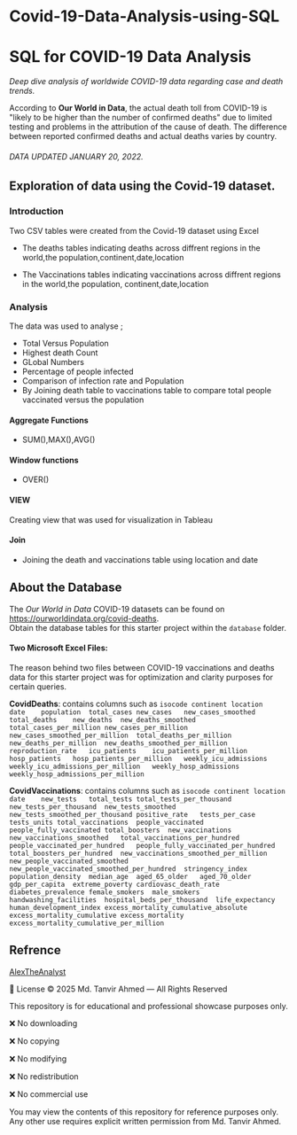 # Covid-19-Data-Analysis-using-SQL

# SQL for COVID-19 Data Analysis 
*Deep dive analysis of worldwide COVID-19 data regarding case and death trends.*

According to **Our World in Data**, the actual death toll from COVID-19 is "likely to be higher than the number of confirmed deaths" due to limited testing and problems in the attribution of the cause of death. The difference between reported confirmed deaths and actual deaths varies by country. 
###### DATA UPDATED JANUARY 20, 2022.

## Exploration of data using the Covid-19 dataset.

### Introduction
Two  CSV tables were created from the Covid-19 dataset  using Excel 

+ The deaths tables indicating deaths across diffrent regions in the world,the population,continent,date,location

+ The Vaccinations tables indicating vaccinations across diffrent regions in the world,the population, continent,date,location

### Analysis

The data was  used  to analyse ;

+ Total Versus Population
+ Highest death Count
+ GLobal Numbers
+ Percentage of people infected 
+ Comparison of infection rate and Population 
+ By Joining death table to vaccinations table to compare total people vaccinated versus the population

#### Aggregate  Functions 

+ SUM(),MAX(),AVG()

#### Window functions
+ OVER()

#### VIEW
Creating view that was used for visualization  in Tableau

#### Join
 
 + Joining the death and vaccinations table using location and date
 
## About the Database
The *Our World in Data* COVID-19 datasets can be found on https://ourworldindata.org/covid-deaths. \
Obtain the database tables for this starter project within the `database` folder.

#### Two Microsoft Excel Files:
The reason behind two files between COVID-19 vaccinations and deaths data for this starter project was for optimization and clarity purposes for certain queries.

**CovidDeaths**: contains columns such as 
``isocode continent	location	date	population	total_cases	new_cases	new_cases_smoothed	total_deaths	new_deaths	new_deaths_smoothed	total_cases_per_million	new_cases_per_million	new_cases_smoothed_per_million	total_deaths_per_million	new_deaths_per_million	new_deaths_smoothed_per_million	reproduction_rate	icu_patients	icu_patients_per_million	hosp_patients	hosp_patients_per_million	weekly_icu_admissions	weekly_icu_admissions_per_million	weekly_hosp_admissions	weekly_hosp_admissions_per_million``

**CovidVaccinations**: contains columns such as ``isocode continent	location	date	new_tests	total_tests	total_tests_per_thousand	new_tests_per_thousand	new_tests_smoothed	new_tests_smoothed_per_thousand	positive_rate	tests_per_case	tests_units	total_vaccinations	people_vaccinated	people_fully_vaccinated	total_boosters	new_vaccinations	new_vaccinations_smoothed	total_vaccinations_per_hundred	people_vaccinated_per_hundred	people_fully_vaccinated_per_hundred	total_boosters_per_hundred	new_vaccinations_smoothed_per_million	new_people_vaccinated_smoothed	new_people_vaccinated_smoothed_per_hundred	stringency_index	population_density	median_age	aged_65_older	aged_70_older	gdp_per_capita	extreme_poverty	cardiovasc_death_rate	diabetes_prevalence	female_smokers	male_smokers	handwashing_facilities	hospital_beds_per_thousand	life_expectancy	human_development_index	excess_mortality_cumulative_absolute	excess_mortality_cumulative	excess_mortality	excess_mortality_cumulative_per_million``

## Refrence
[AlexTheAnalyst](https://www.youtube.com/@AlexTheAnalyst)




📄 License
© 2025 Md. Tanvir Ahmed — All Rights Reserved

This repository is for educational and professional showcase purposes only.

❌ No downloading

❌ No copying

❌ No modifying

❌ No redistribution

❌ No commercial use

You may view the contents of this repository for reference purposes only.
Any other use requires explicit written permission from Md. Tanvir Ahmed.
